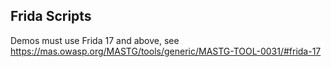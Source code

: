 ## Frida Scripts

Demos must use Frida 17 and above, see https://mas.owasp.org/MASTG/tools/generic/MASTG-TOOL-0031/#frida-17 